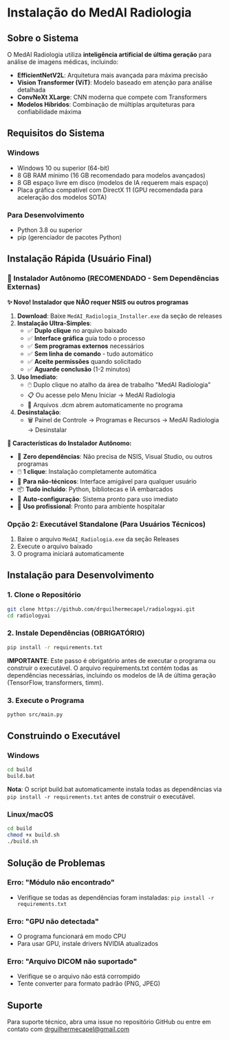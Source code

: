 # Instalação do MedAI Radiologia

## Sobre o Sistema

O MedAI Radiologia utiliza **inteligência artificial de última geração** para análise de imagens médicas, incluindo:
- **EfficientNetV2L**: Arquitetura mais avançada para máxima precisão
- **Vision Transformer (ViT)**: Modelo baseado em atenção para análise detalhada
- **ConvNeXt XLarge**: CNN moderna que compete com Transformers
- **Modelos Híbridos**: Combinação de múltiplas arquiteturas para confiabilidade máxima

## Requisitos do Sistema

### Windows
- Windows 10 ou superior (64-bit)
- 8 GB RAM mínimo (16 GB recomendado para modelos avançados)
- 8 GB espaço livre em disco (modelos de IA requerem mais espaço)
- Placa gráfica compatível com DirectX 11 (GPU recomendada para aceleração dos modelos SOTA)

### Para Desenvolvimento
- Python 3.8 ou superior
- pip (gerenciador de pacotes Python)

## Instalação Rápida (Usuário Final)

### 🎯 Instalador Autônomo (RECOMENDADO - Sem Dependências Externas)
**✨ Novo! Instalador que NÃO requer NSIS ou outros programas**

1. **Download**: Baixe `MedAI_Radiologia_Installer.exe` da seção de releases
2. **Instalação Ultra-Simples**: 
   - ✅ **Duplo clique** no arquivo baixado
   - ✅ **Interface gráfica** guia todo o processo
   - ✅ **Sem programas externos** necessários
   - ✅ **Sem linha de comando** - tudo automático
   - ✅ **Aceite permissões** quando solicitado
   - ✅ **Aguarde conclusão** (1-2 minutos)
3. **Uso Imediato**: 
   - 🖱️ Duplo clique no atalho da área de trabalho "MedAI Radiologia"
   - 📋 Ou acesse pelo Menu Iniciar → MedAI Radiologia
   - 📁 Arquivos .dcm abrem automaticamente no programa
4. **Desinstalação**: 
   - 🗑️ Painel de Controle → Programas e Recursos → MedAI Radiologia → Desinstalar

**🎉 Características do Instalador Autônomo:**
- 🚀 **Zero dependências**: Não precisa de NSIS, Visual Studio, ou outros programas
- 🖱️ **1 clique**: Instalação completamente automática
- 👥 **Para não-técnicos**: Interface amigável para qualquer usuário
- 📦 **Tudo incluído**: Python, bibliotecas e IA embarcados
- 🔧 **Auto-configuração**: Sistema pronto para uso imediato
- 🏥 **Uso profissional**: Pronto para ambiente hospitalar

### Opção 2: Executável Standalone (Para Usuários Técnicos)
1. Baixe o arquivo `MedAI_Radiologia.exe` da seção Releases
2. Execute o arquivo baixado
3. O programa iniciará automaticamente

## Instalação para Desenvolvimento

### 1. Clone o Repositório
```bash
git clone https://github.com/drguilhermecapel/radiologyai.git
cd radiologyai
```

### 2. Instale Dependências (OBRIGATÓRIO)
```bash
pip install -r requirements.txt
```
**IMPORTANTE**: Este passo é obrigatório antes de executar o programa ou construir o executável. O arquivo requirements.txt contém todas as dependências necessárias, incluindo os modelos de IA de última geração (TensorFlow, transformers, timm).

### 3. Execute o Programa
```bash
python src/main.py
```

## Construindo o Executável

### Windows
```bash
cd build
build.bat
```
**Nota**: O script build.bat automaticamente instala todas as dependências via `pip install -r requirements.txt` antes de construir o executável.

### Linux/macOS
```bash
cd build
chmod +x build.sh
./build.sh
```

## Solução de Problemas

### Erro: "Módulo não encontrado"
- Verifique se todas as dependências foram instaladas: `pip install -r requirements.txt`

### Erro: "GPU não detectada"
- O programa funcionará em modo CPU
- Para usar GPU, instale drivers NVIDIA atualizados

### Erro: "Arquivo DICOM não suportado"
- Verifique se o arquivo não está corrompido
- Tente converter para formato padrão (PNG, JPEG)

## Suporte

Para suporte técnico, abra uma issue no repositório GitHub ou entre em contato com drguilhermecapel@gmail.com
